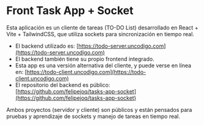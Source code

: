 # Front Task App + Socket

Esta aplicación es un cliente de tareas (TO-DO List) desarrollado en React + Vite + TailwindCSS, que utiliza sockets para sincronización en tiempo real.

- El backend utilizado es: [https://todo-server.uncodigo.com](https://todo-server.uncodigo.com)
- El backend también tiene su propio frontend integrado.
- Esta app es una versión alternativa del cliente, y puede verse en línea en: [https://todo-client.uncodigo.com](https://todo-client.uncodigo.com)
- El repositorio del backend es público: [https://github.com/felipejoq/tasks-app-socket](https://github.com/felipejoq/tasks-app-socket)

Ambos proyectos (servidor y cliente) son públicos y están pensados para pruebas y aprendizaje de sockets y manejo de tareas en tiempo real.